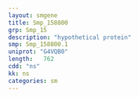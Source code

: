 ```yaml
---
layout: smgene
title: Smp_158800
grp: Smp_15
description: "hypothetical protein"
smp: Smp_158800.1
uniprot: "G4VQB0"
length:   762
cdd: "ns"
kk: ns
categories: sm
---
```

